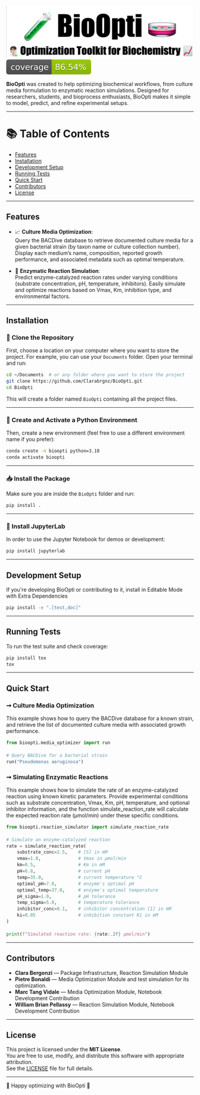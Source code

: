 ![Project Logo](assets/banner.png)  
![Coverage Status](assets/coverage-badge.svg)

**BioOpti** was created to help optimizing biochemical workflows, from culture media formulation to enzymatic reaction simulations. Designed for researchers, students, and bioprocess enthusiasts, BioOpti makes it simple to model, predict, and refine experimental setups.

---

# 📚 Table of Contents

- [Features](#features)
- [Installation](#installation)
- [Development Setup](#development-setup)
- [Running Tests](#running-tests)
- [Quick Start](#quick-start)
- [Contributors](#contributors)
- [License](#license)

---

## Features

- 📈 **Culture Media Optimization**:  
  Query the BACDive database to retrieve documented culture media for a given bacterial strain (by taxon name or culture collection number).
  Display each medium’s name, composition, reported growth performance, and associated metadata such as optimal temperature.

- 🔬 **Enzymatic Reaction Simulation**:  
  Predict enzyme-catalyzed reaction rates under varying conditions (substrate concentration, pH, temperature, inhibitors).
  Easily simulate and optimize reactions based on Vmax, Km, inhibition type, and environmental factors.

---

## Installation

### 🔄 Clone the Repository

First, choose a location on your computer where you want to store the project. For example, you can use your `Documents` folder.
Open your terminal and run:

```bash
cd ~/Documents  # or any folder where you want to store the project
git clone https://github.com/Clarabrgnz/BioOpti.git
cd BioOpti
```

This will create a folder named `BioOpti` containing all the project files.

---

### 🐍 Create and Activate a Python Environment

Then, create a new environment (feel free to use a different environment name if you prefer):

```bash
conda create -n bioopti python=3.10
conda activate bioopti
```
---

### 📥 Install the Package

Make sure you are inside the `BioOpti` folder and run:

```bash
pip install .
```
---

### 📓 Install JupyterLab

In order to use the Jupyter Notebook for demos or development:

```bash
pip install jupyterlab
```
---

## Development Setup

If you're developing BioOpti or contributing to it, install in Editable Mode with Extra Dependencies

```bash
pip install -e ".[test,doc]"
```
---

## Running Tests

To run the test suite and check coverage:

```bash
pip install tox
tox
```
---

## Quick Start

### ➞ Culture Media Optimization
This example shows how to query the BACDive database for a known strain, and retrieve the list of documented culture media with associated growth performance.

```python
from bioopti.media_optimizer import run

# Query BACDive for a bacterial strain
run("Pseudomonas aeruginosa")
```

### ➞ Simulating Enzymatic Reactions
This example shows how to simulate the rate of an enzyme-catalyzed reaction using known kinetic parameters.
Provide experimental conditions such as substrate concentration, Vmax, Km, pH, temperature, and optional inhibitor information, and the function simulate_reaction_rate will calculate the expected reaction rate (µmol/min) under these specific conditions.

```python
from bioopti.reaction_simulator import simulate_reaction_rate

# Simulate an enzyme-catalyzed reaction
rate = simulate_reaction_rate(
    substrate_conc=2.5,    # [S] in mM
    vmax=1.8,              # Vmax in µmol/min
    km=0.5,                # Km in mM
    pH=6.8,                # current pH
    temp=35.0,             # current temperature °C
    optimal_pH=7.0,        # enzyme's optimal pH
    optimal_temp=37.0,     # enzyme's optimal temperature
    pH_sigma=1.0,          # pH tolerance
    temp_sigma=5.0,        # temperature tolerance
    inhibitor_conc=0.1,    # inhibitor concentration [I] in mM
    ki=0.05                # inhibition constant Ki in mM
)

print(f"Simulated reaction rate: {rate:.2f} µmol/min")
```
---

## Contributors

- **Clara Bergonzi** — Package Infrastructure, Reaction Simulation Module
- **Pietre Bonaldi** — Media Optimization Module and test simulation for its optimization.
- **Marc Tang Vidale** — Media Optimization Module, Notebook Development Contribution
- **William Brian Pellassy** — Reaction Simulation Module, Notebook Development Contribution
---

## License

This project is licensed under the **MIT License**.  
You are free to use, modify, and distribute this software with appropriate attribution.  
See the [LICENSE](LICENSE) file for full details.

---

🚀 Happy optimizing with BioOpti 🚀
